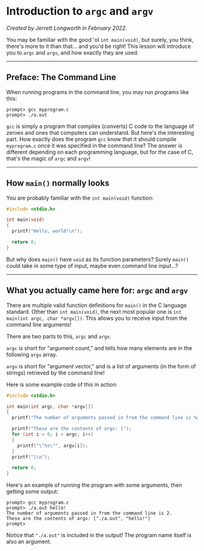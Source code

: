 # Introduction to `argc` and `argv`

*Created by Jerrett Longworth in February 2022.*

You may be familiar with the good 'ol `int main(void)`, but surely, you think, there's more to it than that... and you'd be right! This lesson will introduce you to `argc` and `argv`, and how exactly they are used.

---

## Preface: The Command Line

When running programs in the command line, you may run programs like this:

```
prompt> gcc myprogram.c
prompt> ./a.out
```

`gcc` is simply a program that compiles (converts) C code to the language of zeroes and ones that computers can understand. But here's the interesting part. How exactly does the program `gcc` know that it should compile `myprogram.c` once it was specified in the command line? The answer is different depending on each programming language, but for the case of C, that's the magic of `argc` and `argv`!

---

## How `main()` normally looks

You are probably familiar with the `int main(void)` function:

``` c
#include <stdio.h>

int main(void)
{
  printf("Hello, world!\n");

  return 0;
}
```

But why does `main()` have `void` as its function parameters? Surely `main()` could take in some type of input, maybe even command line input...?

---

## What you actually came here for: `argc` and `argv`

There are multiple valid function definitions for `main()` in the C language standard. Other than `int main(void)`, the next most popular one is `int main(int argc, char *argv[])`. This allows you to receive input from the command line arguments!

There are two parts to this, `argc` and `argv`.

`argc` is short for "argument count," and tells how many elements are in the following `argv` array.

`argv` is short for "argument vector," and is a list of arguments (in the form of strings) retrieved by the command line!

Here is some example code of this in action:

``` c
#include <stdio.h>

int main(int argc, char *argv[])
{
  printf("The number of arguments passed in from the command line is %d.\n", argc);

  printf("These are the contents of argv: [");
  for (int i = 0; i < argc; i++)
  {
    printf("\"%s\"", argv[i]);
  }
  printf("]\n");

  return 0;
}
```

Here's an example of running the program with some arguments, then getting some output:

```
prompt> gcc myprogram.c
prompt> ./a.out hello!
The number of arguments passed in from the command line is 2.
These are the contents of argv: ["./a.out", "hello!"]
prompt>
```

Notice that `"./a.out"` is included in the output! The program name itself is also an argument.
